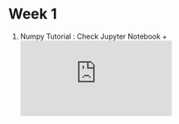 # Week 1
1. Numpy Tutorial : Check Jupyter Notebook + ![Blog](https://sebastianraschka.com/blog/2020/numpy-intro.html)
